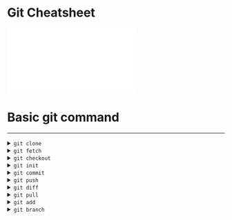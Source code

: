 # Git Cheatsheet
![hustlin_erd](cheatsheet.pdf)


# Basic git command
---

<details><summary> <code>git clone</code></summary>
This command is used for downloading the latest version of a remote project and copying it to the selected location on the local machine. It looks like this:

```
git clone <repository url>
```

To clone a specific branch, you can use
```
git clone <repository url> -b <branch name>
```
</details>

<details><summary> <code>git fetch</code></summary>
This git command will get all the updates from the remote repository, including new branches.
</details>

<details><summary> <code>git checkout</code></summary>
You can use the <strong>checkout</strong> command to switch the branch that you are currently working on.

```
git checkout <branch name>
```
If you want to create a new branch and switch to it, you can do it by using this command:

```
git checkout -b <branch name>
```
</details>

<details><summary> <code>git init</code></summary>
This is the command you need to use if you want to start a new empty repository or to reinitialize an existing one in the project root. It will create a .git directory with its subdirectories. It should look like this:

```
git init <repository name>
```
</details>
<details><summary> <code>git commit</code></summary>
This one is probably the most used Git command. After changes are done locally, you can save them by “committing” them. A commit is like local a snapshot of the current state of the branch, to which you can always come back. To create a new commit, type this command in Git Bash:

```
git commit -m "<commit message>"
```
</details>

<details><summary> <code>git push</code></summary>
Git push will push the locally committed changes to the remote branch. If the branch is already remotely tracked, simply use it like this (with no parameters):

```
git push
```

If the branch is not yet tracked, and only resides on the local machine, you need to run the command like this:

```
git push --set-upstream <remote branch> <branch name>
```
</details>

<details><summary> <code>git diff</code></summary>
You can use this command to see the unstaged changes on the current branch. Here’s an example of a branch with an edited feature file. <br>

If you want to see the staged changes, run the diff command like this:

```
git diff --staged
```

Or you can compare two branches:

```
gif diff <branch1> <branch2>
```
</details>

<details><summary> <code>git pull</code></summary>
Using git pull will fetch all the changes from the remote repository and merge any remote changes in the current local branch.
</details>

<details><summary> <code>git add</code></summary>
This is the command you need to use to stage changed files. You can stage individual files:

```
git add <file path>
```

Or all files:
```
git add .
```
</details>

<details><summary> <code>git branch</code></summary>
Using git branch will list all the branches of the repository. Or you can use it to create a new branch, without checking it out:

```
git branch <new branch>
```

To delete a branch, run it like this:

```
git branch -d <branch name>
```
</details>
